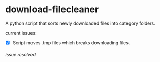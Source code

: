 # download-filecleaner
 A python script that sorts newly downloaded files into category folders.

current issues:
- [x] Script moves .tmp files which breaks downloading files.
###### issue resolved

